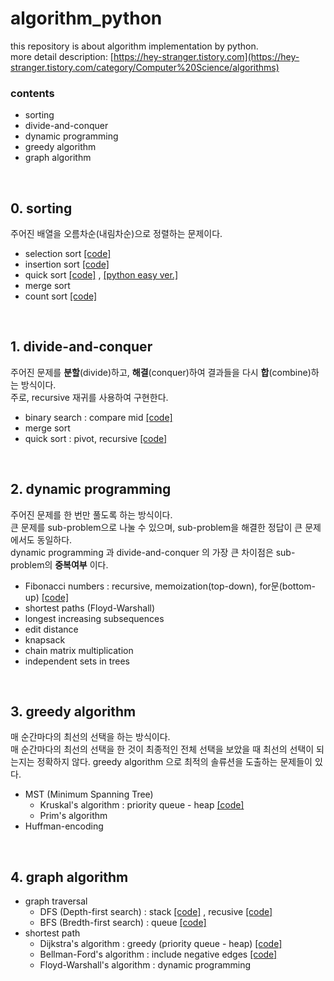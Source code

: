 # algorithm_python
this repository is about algorithm implementation by python.<br/>more detail description: [https://hey-stranger.tistory.com](https://hey-stranger.tistory.com/category/Computer%20Science/algorithms)
<br/>

### contents
- sorting
- divide-and-conquer
- dynamic programming
- greedy algorithm
- graph algorithm
<br/>

## 0. sorting
주어진 배열을 오름차순(내림차순)으로 정렬하는 문제이다.
- selection sort [[code]](https://github.com/gompaang/algorithm_python/blob/master/selection_sort.py)
- insertion sort [[code]](https://github.com/gompaang/algorithm_python/blob/master/insertion_sort.py)
- quick sort [[code]](https://github.com/gompaang/algorithm_python/blob/master/quick_sort.py) , [[python easy ver.]](https://github.com/gompaang/algorithm_python/blob/master/quick_sort_python.py)
- merge sort
- count sort [[code]](https://github.com/gompaang/algorithm_python/blob/master/count_sort.py)
<br/>

## 1. divide-and-conquer
주어진 문제를 **분할**(divide)하고, **해결**(conquer)하여 결과들을 다시 **합**(combine)하는 방식이다.<br/> 주로, recursive 재귀를 사용하여 구현한다.
- binary search : compare mid  [[code]](https://github.com/gompaang/algorithm_python/blob/master/binary_search.py)
- merge sort 
- quick sort : pivot, recursive  [[code]](https://github.com/gompaang/algorithm_python/blob/master/quick_sort.py)
<br/>


## 2. dynamic programming
주어진 문제를 한 번만 풀도록 하는 방식이다. <br/>큰 문제를 sub-problem으로 나눌 수 있으며, sub-problem을 해결한 정답이 큰 문제에서도 동일하다. <br/>dynamic programming 과 divide-and-conquer 의 가장 큰 차이점은 sub-problem의 **중복여부** 이다.
- Fibonacci numbers : recursive, memoization(top-down), for문(bottom-up) [[code]](https://github.com/gompaang/algorithm_python/blob/master/fibonacci.py)
- shortest paths (Floyd-Warshall)
- longest increasing subsequences
- edit distance
- knapsack
- chain matrix multiplication
- independent sets in trees
<br/>


## 3. greedy algorithm
매 순간마다의 최선의 선택을 하는 방식이다. <br/>매 순간마다의 최선의 선택을 한 것이 최종적인 전체 선택을 보았을 때 최선의 선택이 되는지는 정확하지 않다. greedy algorithm 으로 최적의 솔류션을 도출하는 문제들이 있다.
- MST (Minimum Spanning Tree)
  - Kruskal's algorithm : priority queue - heap [[code]](https://github.com/gompaang/algorithm_python/blob/master/kruskal.py)
  - Prim's algorithm
- Huffman-encoding
<br/>


## 4. graph algorithm
- graph traversal
  - DFS (Depth-first search) : stack  [[code]](https://github.com/gompaang/algorithm_python/blob/master/depth_first_search.py) , recusive [[code]](https://github.com/gompaang/algorithm_python/blob/master/dfs.py)
  - BFS (Bredth-first search) : queue  [[code]](https://github.com/gompaang/algorithm_python/blob/master/bfs.py)
- shortest path
  - Dijkstra's algorithm : greedy (priority queue - heap)  [[code]](https://github.com/gompaang/algorithm_python/blob/master/dijkstra.py)
  - Bellman-Ford's algorithm : include negative edges  [[code]](https://github.com/gompaang/algorithm_python/blob/master/bellman_ford.py)
  - Floyd-Warshall's algorithm : dynamic programming
<br/>
